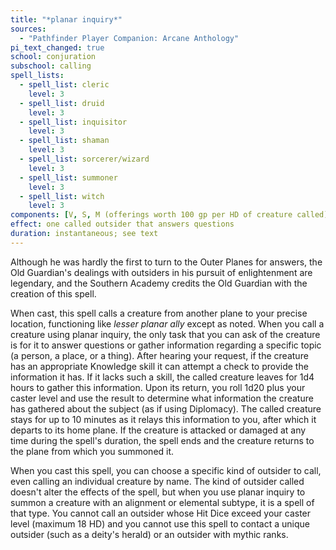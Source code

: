 ```yaml
---
title: "*planar inquiry*"
sources:
  - "Pathfinder Player Companion: Arcane Anthology"
pi_text_changed: true
school: conjuration
subschool: calling
spell_lists:
  - spell_list: cleric
    level: 3
  - spell_list: druid
    level: 3
  - spell_list: inquisitor
    level: 3
  - spell_list: shaman
    level: 3
  - spell_list: sorcerer/wizard
    level: 3
  - spell_list: summoner
    level: 3
  - spell_list: witch
    level: 3
components: [V, S, M (offerings worth 100 gp per HD of creature called)]
effect: one called outsider that answers questions
duration: instantaneous; see text
---
```


Although he was hardly the first to turn to the Outer Planes for answers, the Old Guardian's dealings with outsiders in his pursuit of enlightenment are legendary, and the Southern Academy credits the Old Guardian with the creation of this spell.

When cast, this spell calls a creature from another plane to your precise location, functioning like *lesser planar ally* except as noted. When you call a creature using planar inquiry, the only task that you can ask of the creature is for it to answer questions or gather information regarding a specific topic (a person, a place, or a thing). After hearing your request, if the creature has an appropriate Knowledge skill it can attempt a check to provide the information it has. If it lacks such a skill, the called creature leaves for 1d4 hours to gather this information. Upon its return, you roll 1d20 plus your caster level and use the result to determine what information the creature has gathered about the subject (as if using Diplomacy). The called creature stays for up to 10 minutes as it relays this information to you, after which it departs to its home plane. If the creature is attacked or damaged at any time during the spell's duration, the spell ends and the creature returns to the plane from which you summoned it.

When you cast this spell, you can choose a specific kind of outsider to call, even calling an individual creature by name. The kind of outsider called doesn't alter the effects of the spell, but when you use planar inquiry to summon a creature with an alignment or elemental subtype, it is a spell of that type. You cannot call an outsider whose Hit Dice exceed your caster level (maximum 18 HD) and you cannot use this spell to contact a unique outsider (such as a deity's herald) or an outsider with mythic ranks.
